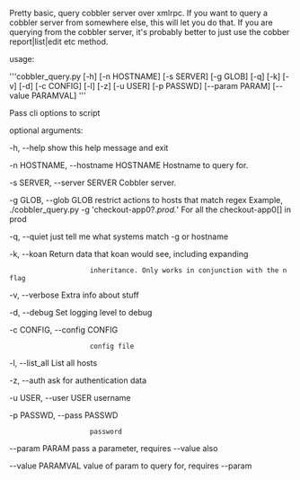 Pretty basic, query cobbler server over xmlrpc.  If you want to query a cobbler
server from somewhere else, this will let you do that.  If you are querying
from the cobbler server, it's probably better to just use the cobber <object>
report|list|edit etc method.


usage: 

'''cobbler_query.py [-h] [-n HOSTNAME] [-s SERVER] [-g GLOB] [-q] [-k]
                        [-v] [-d] [-c CONFIG] [-l] [-z] [-u USER] [-p PASSWD]
                        [--param PARAM] [--value PARAMVAL]
'''

Pass cli options to script

optional arguments:

  -h, --help            show this help message and exit

  -n HOSTNAME, --hostname HOSTNAME
                        Hostname to query for.

  -s SERVER, --server SERVER
                        Cobbler server.

  -g GLOB, --glob GLOB  restrict actions to hosts that match regex Example,
                        ./cobbler_query.py -g 'checkout-app0?.*prod.*' For all
                        the checkout-app0[] in prod

  -q, --quiet           just tell me what systems match -g or hostname

  -k, --koan            Return data that koan would see, including expanding

                        inheritance. Only works in conjunction with the n flag

  -v, --verbose         Extra info about stuff

  -d, --debug           Set logging level to debug

  -c CONFIG, --config CONFIG

                        config file

  -l, --list_all        List all hosts

  -z, --auth            ask for authentication data

  -u USER, --user USER  username

  -p PASSWD, --pass PASSWD

                        password

  --param PARAM         pass a parameter, requires --value also

  --value PARAMVAL      value of param to query for, requires --param

